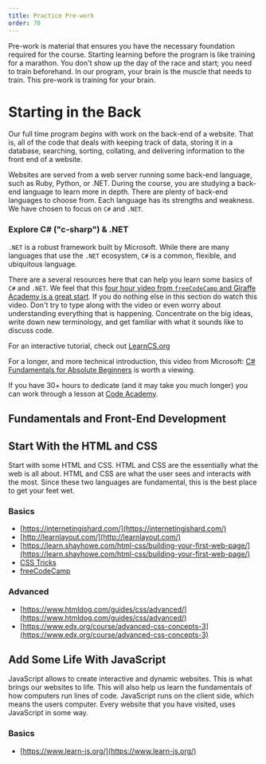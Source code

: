 ```yaml
---
title: Practice Pre-work
order: 70
---
```


Pre-work is material that ensures you have the necessary foundation required for
the course. Starting learning before the program is like training for a
marathon. You don't show up the day of the race and start; you need to train
beforehand. In our program, your brain is the muscle that needs to train. This
pre-work is training for your brain.

# Starting in the Back

Our full time program _begins_ with work on the back-end of a website. That is,
all of the code that deals with keeping track of data, storing it in a database,
searching, sorting, collating, and delivering information to the front end of a
website.

Websites are served from a web server running some back-end language, such as
Ruby, Python, or .NET. During the course, you are studying a back-end language
to learn more in depth. There are plenty of back-end languages to choose from.
Each language has its strengths and weakness. We have chosen to focus on `C#`
and `.NET`.

### Explore C\# \("c-sharp"\) & .NET

`.NET` is a robust framework built by Microsoft. While there are many languages
that use the `.NET` ecosystem, `C#` is a common, flexible, and ubiquitous
language.

There are a several resources here that can help you learn some basics of `C#`
and `.NET`. We feel that this
[four hour video from `freeCodeCamp` and Giraffe Academy is a great start](https://www.youtube.com/watch?v=GhQdlIFylQ8).
If you do nothing else in this section do watch this video. Don't try to type
along with the video or even worry about understanding everything that is
happening. Concentrate on the big ideas, write down new terminology, and get
familiar with what it sounds like to discuss code.

For an interactive tutorial, check out [LearnCS.org](http://www.learncs.org/)

For a longer, and more technical introduction, this video from Microsoft:
[C# Fundamentals for Absolute Beginners](https://channel9.msdn.com/Series/CSharp-Fundamentals-for-Absolute-Beginners)
is worth a viewing.

If you have 30+ hours to dedicate (and it may take you much longer) you can work
through a lesson at
[Code Academy](https://www.codecademy.com/learn/learn-c-sharp).

## Fundamentals and Front-End Development

## Start With the HTML and CSS

Start with some HTML and CSS. HTML and CSS are the essentially what the web is
all about. HTML and CSS are what the user sees and interacts with the most.
Since these two languages are fundamental, this is the best place to get your
feet wet.

### Basics

- [https://internetingishard.com/](https://internetingishard.com/)
- [http://learnlayout.com/](http://learnlayout.com/)
- [https://learn.shayhowe.com/html-css/building-your-first-web-page/](https://learn.shayhowe.com/html-css/building-your-first-web-page/)
- [CSS Tricks](https://css-tricks.com/guides/beginner/)
- [freeCodeCamp](https://learn.freecodecamp.org/)

### Advanced

- [https://www.htmldog.com/guides/css/advanced/](https://www.htmldog.com/guides/css/advanced/)
- [https://www.edx.org/course/advanced-css-concepts-3](https://www.edx.org/course/advanced-css-concepts-3)

## Add Some Life With JavaScript

JavaScript allows to create interactive and dynamic websites. This is what
brings our websites to life. This will also help us learn the fundamentals of
how computers run lines of code. JavaScript runs on the client side, which means
the users computer. Every website that you have visited, uses JavaScript in some
way.

### Basics

- [https://www.learn-js.org/](https://www.learn-js.org/)

